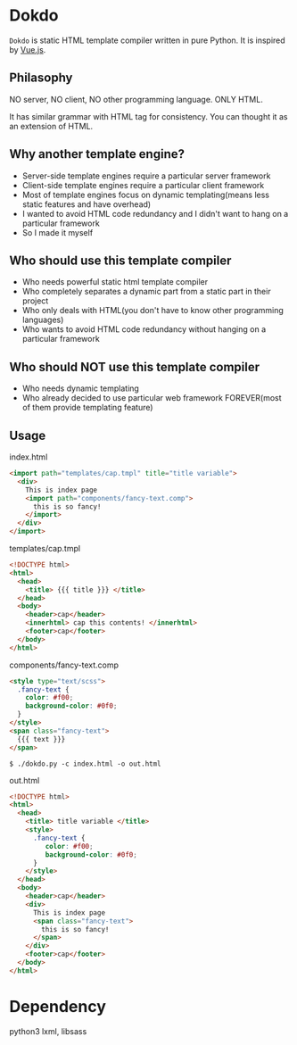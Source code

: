 # Dokdo
`Dokdo` is static HTML template compiler written in pure Python. It is inspired by [Vue.js][vue.js].

## Philasophy
NO server, NO client, NO other programming language. ONLY HTML.

It has similar grammar with HTML tag for consistency. You can thought it as an extension of HTML.

## Why another template engine?
- Server-side template engines require a particular server framework
- Client-side template engines require a particular client framework
- Most of template engines focus on dynamic templating(means less static features and have overhead)
- I wanted to avoid HTML code redundancy and I didn't want to hang on a particular framework
- So I made it myself

## Who should use this template compiler
- Who needs powerful static html template compiler
- Who completely separates a dynamic part from a static part in their project
- Who only deals with HTML(you don't have to know other programming languages)
- Who wants to avoid HTML code redundancy without hanging on a particular framework

## Who should NOT use this template compiler
- Who needs dynamic templating
- Who already decided to use particular web framework FOREVER(most of them provide templating feature)

## Usage
index.html
```html
<import path="templates/cap.tmpl" title="title variable">
  <div> 
    This is index page 
    <import path="components/fancy-text.comp">
      this is so fancy!
    </import>
  </div>
</import>
```
templates/cap.tmpl
```html
<!DOCTYPE html>
<html>
  <head>
    <title> {{{ title }}} </title>
  </head>
  <body>
    <header>cap</header>
    <innerhtml> cap this contents! </innerhtml>
    <footer>cap</footer>
  </body>
</html>
```
components/fancy-text.comp
```html
<style type="text/scss">   
  .fancy-text {
    color: #f00;
    background-color: #0f0;
  }
</style>
<span class="fancy-text">
  {{{ text }}}
</span>
```

`$ ./dokdo.py -c index.html -o out.html`

out.html
```html
<!DOCTYPE html>
<html>
  <head>
    <title> title variable </title>
    <style>
      .fancy-text {
         color: #f00;
         background-color: #0f0;
      }
    </style>
  </head>
  <body>
    <header>cap</header>
    <div> 
      This is index page 
      <span class="fancy-text">
        this is so fancy!
      </span>
    </div>
    <footer>cap</footer>
  </body>
</html>
```
# Dependency
python3 lxml, libsass


[vue.js]: https://github.com/vuejs/vue

